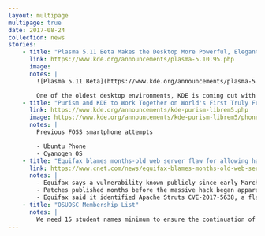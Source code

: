 ```yaml
---
layout: multipage
multipage: true
date: 2017-08-24
collection: news
stories:
    - title: "Plasma 5.11 Beta Makes the Desktop More Powerful, Elegant and Secure"
      link: https://www.kde.org/announcements/plasma-5.10.95.php
      image:
      notes: |
        ![Plasma 5.11 Beta](https://www.kde.org/announcements/plasma-5.11/plasma-5.11-wee.png)

        One of the oldest desktop environments, KDE is coming out with it's newest version - 5.11
    - title: "Purism and KDE to Work Together on World's First Truly Free Smartphone"
      link: https://www.kde.org/announcements/kde-purism-librem5.php
      image: https://www.kde.org/announcements/kde-purism-librem5/phone-logo.png
      notes: |
        Previous FOSS smartphone attempts

        - Ubuntu Phone
        - Cyanogen OS
    - title: "Equifax blames months-old web server flaw for allowing hack"
      link: https://www.cnet.com/news/equifax-blames-months-old-web-server-flaw-for-hack/
      notes: |
        - Equifax says a vulnerability known publicly since early March allowed hackers to begin stealing personal information on as many as 143 million Americans two months later.
        - Patches published months before the massive hack began apparently weren't applied before the hack.
        - Equifax said it identified Apache Struts CVE-2017-5638, a flaw that was first identified on March 6, as the hack's gateway. The company located the problem with the help of an unidentified cybersecurity firm. Patches for the vulnerability were made available less than a week later.
    - title: "OSUOSC Membership List"
      notes: |
        We need 15 student names minimum to ensure the continuation of the club throughout the rest of the year. Please sign the sheet next to the doughnuts so we can continue on being a club this year.
---
```

